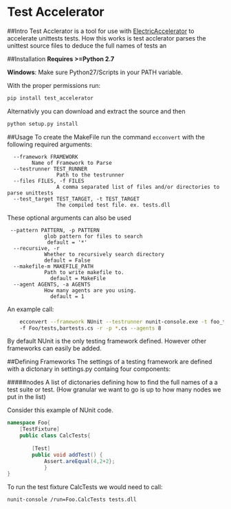 # Test Accelerator


##Intro
Test Acclerator is a tool for use with [ElectricAccelerator](http://electric-cloud.com/products/electricaccelerator/) to accelerate unittests tests. 
How this works is test acclerator parses the unittest source files to deduce the full names
of tests an

##Installation
**Requires >=Python 2.7** 

**Windows**: Make sure Python27/Scripts in your PATH variable.

With the proper permissions run:
```bash
pip install test_accelerator
```

Alternativly you can download and extract the source and then
```bash
python setup.py install
```

 
##Usage
To create the MakeFile run the command  ```ecconvert``` with the following
required arguments:
```
  --framework FRAMEWORK				
  		Name of Framework to Parse
  --testrunner TEST_RUNNER			 
  				Path to the testrunner
  --files FILES, -f FILES			  
  				A comma separated list of files and/or directories to parse unittests
  --test_target TEST_TARGET, -t TEST_TARGET  	
  				The compiled test file. ex. tests.dll
```
These optional arguments can also be used
```
 --pattern PATTERN, -p PATTERN
 			glob pattern for files to search
             default = '*'
  --recursive, -r       
  			Whether to recursively search directory
  			default = False
  --makefile-m MAKEFILE_PATH
  			Path to write makefile to.
              default = MakeFile
  --agent AGENTS, -a AGENTS
  			How many agents are you using.
              default = 1

```
An example call:
```bash   
    ecconvert --framework NUnit --testrunner nunit-console.exe -t foo_tests.dll 
    -f Foo/tests,bartests.cs -r -p *.cs --agents 8
```

By default NUnit is the only testing framework defined. However other frameworks can easily be added.

##Defining Frameworks
The settings of a testing framework are defined with a dictonary in settings.py  containg four components:


#####nodes
A list of dictonaries defining how to find the full names of a a test suite or test. (How granular we want to go is up to how many nodes we put in the list)

Consider this example of NUnit code.
```cs
namespace Foo{
	[TestFixture]
	public class CalcTests{
    
    	[Test]
        public void addTest() {
        	Assert.areEqual(4,2+2};
            }
}

```
To run the test fixture CalcTests we would need to call:
```
nunit-console /run=Foo.CalcTests tests.dll 
``` 


